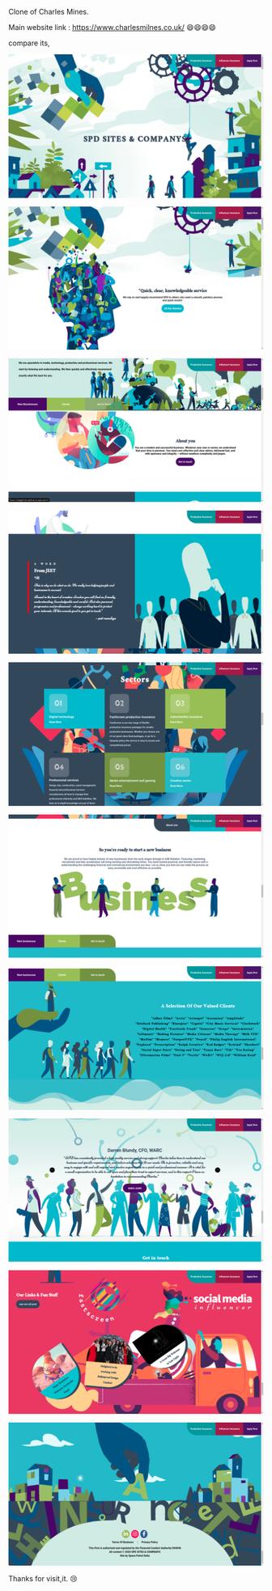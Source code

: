Clone of Charles Mines.

Main website link : https://www.charlesmilnes.co.uk/ :smile::smile::smile::smile:

compare its,

![](s1.png)<br>

![](s2.png)<br>

![](s3.png)<br>

![](s4.png)<br>

![](s5.png)<br>

![](s6.png)<br>

![](s7.png)<br>

![](s8.png)<br>

![](s9.png)<br>

![](s10.png)<br>

Thanks for visit,it.
:cry:
